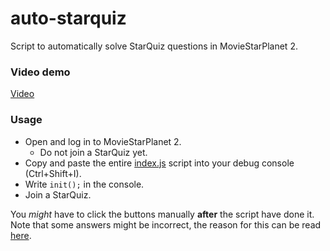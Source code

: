 # auto-starquiz
Script to automatically solve StarQuiz questions in MovieStarPlanet 2. 

### Video demo
[Video](https://youtu.be/2A0kKcAAZNs)

### Usage
- Open and log in to MovieStarPlanet 2.
  - Do not join a StarQuiz yet.
- Copy and paste the entire [index.js](https://github.com/LiterallyFabian/auto-starquiz/blob/master/index.js) script into your debug console (Ctrl+Shift+I).
- Write `init();` in the console.
- Join a StarQuiz.

You *might* have to click the buttons manually **after** the script have done it. Note that some answers might be incorrect, the reason for this can be read [here](https://github.com/LiterallyFabian/StarQuizSolver#problems).
